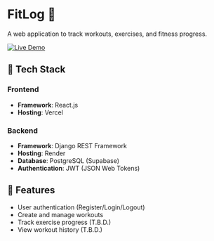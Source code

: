 # FitLog 💪

A web application to track workouts, exercises, and fitness progress.

[![Live Demo](https://img.shields.io/badge/Live%20Demo-Visit%20Site-blue?style=for-the-badge&logo=vercel)](https://fit-log-xi.vercel.app)

## 🚀 Tech Stack

### Frontend
- **Framework**: React.js
- **Hosting**: Vercel

### Backend
- **Framework**: Django REST Framework
- **Hosting**: Render
- **Database**: PostgreSQL (Supabase)
- **Authentication**: JWT (JSON Web Tokens)

## 🌟 Features

- User authentication (Register/Login/Logout)
- Create and manage workouts
- Track exercise progress (T.B.D.)
- View workout history (T.B.D.)
